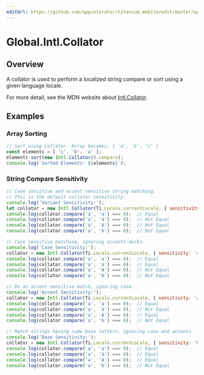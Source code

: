 ```yaml
---
editUrl: https://github.com/appcelerator/titanium_mobile/edit/master/apidoc/Global/Intl/Collator.yml
---
```

# Global.Intl.Collator

<TypeHeader/>

## Overview

A collator is used to perform a localized string compare or sort using a given language locale.

For more detail, see the MDN website about
[Intl.Collator](https://developer.mozilla.org/docs/Web/JavaScript/Reference/Global_Objects/Intl/Collator).

## Examples

### Array Sorting

``` js
// Sort using collator. Array becomes: [ 'a', 'b', 'c' ]
const elements = [ 'c', 'b', 'a' ];
elements.sort(new Intl.Collator().compare);
console.log(`Sorted Elements: ${elements}`);
```

### String Compare Sensitivity

``` js
// Case sensitive and accent sensitive string matching.
// This is the default collator sensitivity.
console.log('Variant Sensitivity:');
let collator = new Intl.Collator(Ti.Locale.currentLocale, { sensitivity: 'variant' });
console.log(collator.compare('a', 'a') === 0);  // Equal
console.log(collator.compare('a', 'á') === 0);  // Not Equal
console.log(collator.compare('a', 'A') === 0);  // Not Equal
console.log(collator.compare('a', 'b') === 0);  // Not Equal

// Case sensitive matching, ignoring accents marks.
console.log('Case Sensitivity:');
collator = new Intl.Collator(Ti.Locale.currentLocale, { sensitivity: 'case' });
console.log(collator.compare('a', 'a') === 0);  // Equal
console.log(collator.compare('a', 'á') === 0);  // Equal
console.log(collator.compare('a', 'A') === 0);  // Not Equal
console.log(collator.compare('a', 'b') === 0);  // Not Equal

// Do an accent sensitive match, ignoring case.
console.log('Accent Sensitivity:');
collator = new Intl.Collator(Ti.Locale.currentLocale, { sensitivity: 'accent' });
console.log(collator.compare('a', 'a') === 0);  // Equal
console.log(collator.compare('a', 'á') === 0);  // Not Equal
console.log(collator.compare('a', 'A') === 0);  // Equal
console.log(collator.compare('a', 'b') === 0);  // Not Equal

// Match strings having same base letters, ignoring case and accents.
console.log('Base Sensitivity:');
collator = new Intl.Collator(Ti.Locale.currentLocale, { sensitivity: 'base' });
console.log(collator.compare('a', 'a') === 0);  // Equal
console.log(collator.compare('a', 'á') === 0);  // Equal
console.log(collator.compare('a', 'A') === 0);  // Equal
console.log(collator.compare('a', 'b') === 0);  // Not Equal
```

<ApiDocs/>

